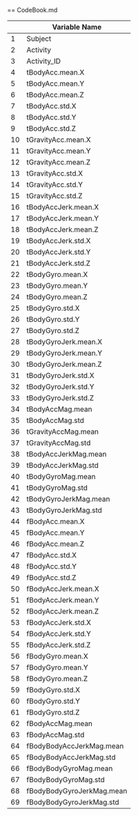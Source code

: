 ==
CodeBook.md




|    | Variable Name             |
|----|---------------------------|
| 1  | Subject                   |
| 2  | Activity                  |
| 3  | Activity_ID               |
| 4  | tBodyAcc.mean.X           |
| 5  | tBodyAcc.mean.Y           |
| 6  | tBodyAcc.mean.Z           |
| 7  | tBodyAcc.std.X            |
| 8  | tBodyAcc.std.Y            |
| 9  | tBodyAcc.std.Z            |
| 10 | tGravityAcc.mean.X        |
| 11 | tGravityAcc.mean.Y        |
| 12 | tGravityAcc.mean.Z        |
| 13 | tGravityAcc.std.X         |
| 14 | tGravityAcc.std.Y         |
| 15 | tGravityAcc.std.Z         |
| 16 | tBodyAccJerk.mean.X       |
| 17 | tBodyAccJerk.mean.Y       |
| 18 | tBodyAccJerk.mean.Z       |
| 19 | tBodyAccJerk.std.X        |
| 20 | tBodyAccJerk.std.Y        |
| 21 | tBodyAccJerk.std.Z        |
| 22 | tBodyGyro.mean.X          |
| 23 | tBodyGyro.mean.Y          |
| 24 | tBodyGyro.mean.Z          |
| 25 | tBodyGyro.std.X           |
| 26 | tBodyGyro.std.Y           |
| 27 | tBodyGyro.std.Z           |
| 28 | tBodyGyroJerk.mean.X      |
| 29 | tBodyGyroJerk.mean.Y      |
| 30 | tBodyGyroJerk.mean.Z      |
| 31 | tBodyGyroJerk.std.X       |
| 32 | tBodyGyroJerk.std.Y       |
| 33 | tBodyGyroJerk.std.Z       |
| 34 | tBodyAccMag.mean          |
| 35 | tBodyAccMag.std           |
| 36 | tGravityAccMag.mean       |
| 37 | tGravityAccMag.std        |
| 38 | tBodyAccJerkMag.mean      |
| 39 | tBodyAccJerkMag.std       |
| 40 | tBodyGyroMag.mean         |
| 41 | tBodyGyroMag.std          |
| 42 | tBodyGyroJerkMag.mean     |
| 43 | tBodyGyroJerkMag.std      |
| 44 | fBodyAcc.mean.X           |
| 45 | fBodyAcc.mean.Y           |
| 46 | fBodyAcc.mean.Z           |
| 47 | fBodyAcc.std.X            |
| 48 | fBodyAcc.std.Y            |
| 49 | fBodyAcc.std.Z            |
| 50 | fBodyAccJerk.mean.X       |
| 51 | fBodyAccJerk.mean.Y       |
| 52 | fBodyAccJerk.mean.Z       |
| 53 | fBodyAccJerk.std.X        |
| 54 | fBodyAccJerk.std.Y        |
| 55 | fBodyAccJerk.std.Z        |
| 56 | fBodyGyro.mean.X          |
| 57 | fBodyGyro.mean.Y          |
| 58 | fBodyGyro.mean.Z          |
| 59 | fBodyGyro.std.X           |
| 60 | fBodyGyro.std.Y           |
| 61 | fBodyGyro.std.Z           |
| 62 | fBodyAccMag.mean          |
| 63 | fBodyAccMag.std           |
| 64 | fBodyBodyAccJerkMag.mean  |
| 65 | fBodyBodyAccJerkMag.std   |
| 66 | fBodyBodyGyroMag.mean     |
| 67 | fBodyBodyGyroMag.std      |
| 68 | fBodyBodyGyroJerkMag.mean |
| 69 | fBodyBodyGyroJerkMag.std  |